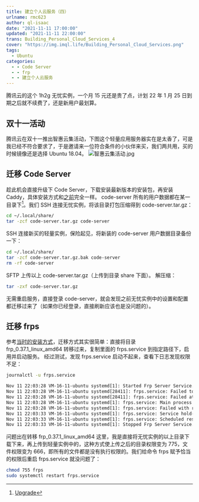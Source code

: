 ```yaml
---
title: 建立个人云服务（四）
urlname: rmc623
author: ql-isaac
date: "2021-11-11 17:00:00"
updated: "2021-11-11 22:00:00"
trans: Building_Personal_Cloud_Services_4
cover: "https://img.imql.life/Building_Personal_Cloud_Services.png"
tags:
  - Ubuntu
categories:
  - - Code Server
  - - frp
  - - 建立个人云服务
---
```


腾讯云的这个 1h2g 无忧实例，一个月 15 元还是贵了点，计划 22 年 1 月 25 日到期之后就不续费了，还是新用户最划算。

<!-- more -->

## 双十一活动

腾讯云在双十一推出智惠云集活动，下图这个轻量应用服务器实在是太香了，可是我已经不符合要求了，于是邀请来一位符合条件的小伙伴来买，我们两共用，买的时候镜像还是选择 Ubuntu 18.04。
![智惠云集活动.jpg](https://img.imql.life/illustrations/Ft6C4J00_fOZ3UhbCHDmc47VujG5.jpeg)

## 迁移 Code Server

趁此机会直接升级下 Code Server，下载安装最新版本的安装包，再安装 Caddy，具体安装方式和[之前](<https://blog.ql-isaac.cn/2021/09/08/Building_Personal_Cloud_Services(1)/#code-server>)完全一样。
code-server 所有的用户数据都在某一目录下[^1]。我们 SSH 连接无忧实例，将该目录打包压缩得到 code-server.tar.gz：

```bash
cd ~/.local/share/
tar -zcf code-server.tar.gz code-server
```

SSH 连接新买的轻量实例，保险起见，将新装的 code-server 用户数据目录备份一下：

```bash
cd ~/.local/share/
tar -zcf code-server.tar.gz.bak code-server
rm -rf code-server
```

SFTP 上传以上 code-server.tar.gz（上传到目录 share 下面）。
解压缩：

```bash
tar -zxf code-server.tar.gz
```

无需重启服务，直接登录 code-server，就会发现之前无忧实例中的设置和配置都迁移过来了（如果你已经登录，直接刷新应该也是没问题的）。

## 迁移 frps

参考[当时的安装方式](<https://blog.ql-isaac.cn/2021/10/13/Building_Personal_Cloud_Services(3)/#%E5%AE%89%E8%A3%85-frps>)，迁移方式其实很简单：直接将目录 frp_0.37.1_linux_amd64 转移过来，复制里面的 frps.service 到指定路径下，启用并启动服务。
经过测试，发现 frps.service 启动不起来，查看下日志发现权限不足：

```bash
journalctl -u frps.service
```

```latex
Nov 11 22:03:28 VM-16-11-ubuntu systemd[1]: Started Frp Server Service.
Nov 11 22:03:28 VM-16-11-ubuntu systemd[28411]: frps.service: Failed to execute command: Permission denied
Nov 11 22:03:28 VM-16-11-ubuntu systemd[28411]: frps.service: Failed at step EXEC spawning /home/ubuntu/frp_0.37.1_linux_amd64/frps: Permission denied
Nov 11 22:03:28 VM-16-11-ubuntu systemd[1]: frps.service: Main process exited, code=exited, status=203/EXEC
Nov 11 22:03:28 VM-16-11-ubuntu systemd[1]: frps.service: Failed with result 'exit-code'.
Nov 11 22:03:33 VM-16-11-ubuntu systemd[1]: frps.service: Service hold-off time over, scheduling restart.
Nov 11 22:03:33 VM-16-11-ubuntu systemd[1]: frps.service: Scheduled restart job, restart counter is at 1.
Nov 11 22:03:33 VM-16-11-ubuntu systemd[1]: Stopped Frp Server Service.
```

问题出在转移 frp_0.37.1_linux_amd64 这里，我是直接将无忧实例的以上目录下载下来，再上传到轻量实例中的，这种方式使上传之后的目录权限变为 775，文件权限变为 666，即所有的文件都是没有执行权限的。我们给命令 frps 赋予恰当的权限后重启 frps.service 就没问题了：

```bash
chmod 755 frps
sudo systemctl restart frps.service
```

[^1]: [Upgrade](https://github.com/cdr/code-server/blob/main/docs/upgrade.md)
